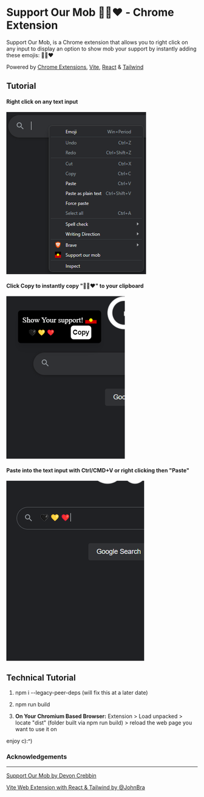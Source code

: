 # Support Our Mob 🖤💛❤️ - Chrome Extension

Support Our Mob, is a Chrome extension that allows you to right click on any input to display an option to show mob your support by instantly adding these emojis: 🖤💛❤️

Powered by [Chrome Extensions](https://developer.chrome.com/docs/extensions), [Vite](https://vitejs.dev/), [React](https://react.dev/) & [Tailwind](https://tailwindcss.com/)

## Tutorial

#### Right click on any text input

![Tutorial 1](/assets/tutorial_1.png)

#### Click Copy to instantly copy "🖤💛❤️" to your clipboard

![Tutorial 2](/assets/tutorial_2.png)

#### Paste into the text input with Ctrl/CMD+V or right clicking then "Paste"

![Tutorial 3](/assets/tutorial_3.png)

## Technical Tutorial

1. npm i --legacy-peer-deps (will fix this at a later date)

2. npm run build

3. **On Your Chromium Based Browser:** Extension > Load unpacked > locate "dist" (folder built via npm run build) > reload the web page you want to use it on

enjoy c):^)

### Acknowledgements

<hr>

[Support Our Mob by Devon Crebbin](https://github.com/dcrebbin)

[Vite Web Extension with React & Tailwind by @JohnBra](https://github.com/JohnBra/web-extension.git)
